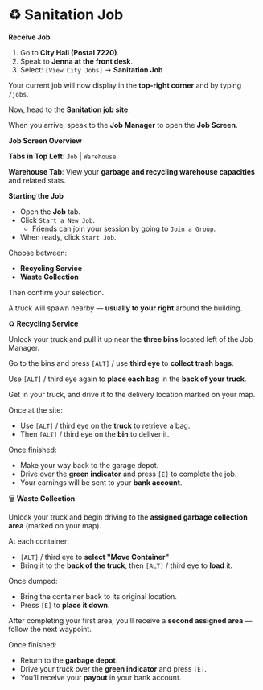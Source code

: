 # ♻️ Sanitation Job

**Receive Job**

1. Go to **City Hall (Postal 7220)**.
2. Speak to **Jenna at the front desk**.
3. Select: `[View City Jobs]` → **Sanitation Job**

Your current job will now display in the **top-right corner** and by typing `/jobs`.

Now, head to the **Sanitation job site**.

When you arrive, speak to the **Job Manager** to open the **Job Screen**.

**Job Screen Overview**

**Tabs in Top Left**: `Job` | `Warehouse`

**Warehouse Tab**: View your **garbage and recycling warehouse capacities** and related stats.

**Starting the Job**

* Open the **Job** tab.
* Click `Start a New Job`.
  * Friends can join your session by going to `Join a Group`.
* When ready, click `Start Job`.

Choose between:

* **Recycling Service**
* **Waste Collection**

Then confirm your selection.

A truck will spawn nearby — **usually to your right** around the building.

♻️ **Recycling Service**

Unlock your truck and pull it up near the **three bins** located left of the Job Manager.

Go to the bins and press `[ALT]` / use **third eye** to **collect trash bags**.

Use `[ALT]` / third eye again to **place each bag** in the **back of your truck**.

Get in your truck, and drive it to the delivery location marked on your map.

Once at the site:

* Use `[ALT]` / third eye on the **truck** to retrieve a bag.
* Then `[ALT]` / third eye on the **bin** to deliver it.

Once finished:

* Make your way back to the garage depot.
* Drive over the **green indicator** and press `[E]` to complete the job.
* Your earnings will be sent to your **bank account**.

🗑️ **Waste Collection**

Unlock your truck and begin driving to the **assigned garbage collection area** (marked on your map).

At each container:

* `[ALT]` / third eye to **select "Move Container"**
* Bring it to the **back of the truck**, then `[ALT]` / third eye to **load** it.

Once dumped:

* Bring the container back to its original location.
* Press `[E]` to **place it down**.

After completing your first area, you’ll receive a **second assigned area** — follow the next waypoint.

Once finished:

* Return to the **garbage depot**.
* Drive your truck over the **green indicator** and press `[E]`.
* You’ll receive your **payout** in your bank account.
